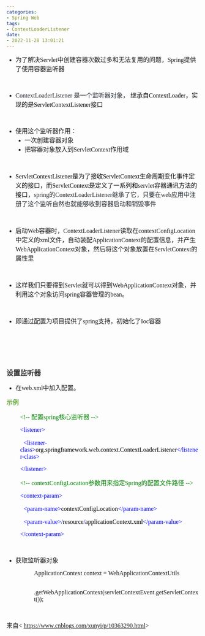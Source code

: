 ```yaml
---
categories:
- Spring Web
tags:
- ContextLoaderListener
date:
- 2022-11-28 13:01:21
---
```


<ul style="list-style-type:disc">
    <li><span style="font-size:12.0pt"><span style="font-family:&quot;Microsoft YaHei UI&quot;">为了解决</span></span><span
            style="font-size:12.0pt"><span style="font-family:&quot;Comic Sans MS&quot;">Servlet</span></span><span
            style="font-size:12.0pt"><span
                style="font-family:&quot;Microsoft YaHei UI&quot;">中创建容器次数过多和无法复用的问题，</span></span><span
            style="font-size:12.0pt"><span style="font-family:&quot;Comic Sans MS&quot;">Spring</span></span><span
            style="font-size:12.0pt"><span style="font-family:&quot;Microsoft YaHei UI&quot;">提供了使用容器监听器</span></span>
    </li>
</ul>
<p><span style="font-size:12.0pt"><span style="font-family:&quot;Microsoft YaHei UI&quot;"></span></span><br></p>
<ul style="list-style-type:disc">
    <li><span style="font-size:12.0pt"><span style="font-family:&quot;Comic Sans MS&quot;"><span
                    style="color:#24292e">ContextLoaderListener </span></span></span><span
            style="font-size:12.0pt"><span style="font-family:&quot;Microsoft YaHei UI&quot;"><span
                    style="color:#24292e">是一个监听器对象， </span></span></span><span style="font-size:12.0pt"><span
                style="font-family:&quot;Microsoft YaHei UI&quot;"><span
                    style="color:black">继承自</span></span></span><span style="font-size:12.0pt"><span
                style="font-family:&quot;Comic Sans MS&quot;"><span
                    style="color:black">ContextLoader</span></span></span><span style="font-size:12.0pt"><span
                style="font-family:&quot;Microsoft YaHei UI&quot;"><span
                    style="color:black">，实现的是</span></span></span><span style="font-size:12.0pt"><span
                style="font-family:&quot;Comic Sans MS&quot;"><span
                    style="color:black">ServletContextListener</span></span></span><span style="font-size:12.0pt"><span
                style="font-family:&quot;Microsoft YaHei UI&quot;"><span style="color:black">接口</span></span></span>
    </li>
</ul>
<p><span style="font-size:12.0pt"><span style="font-family:&quot;Microsoft YaHei UI&quot;"><span
                style="color:black"></span></span></span><br></p>
<ul style="list-style-type:disc">
    <li><span style="font-size:12.0pt"><span style="font-family:&quot;Microsoft YaHei UI&quot;">使用这个监听器作用：</span></span>
        <ul style="list-style-type:disc">
            <li><span style="font-size:12.0pt"><span
                        style="font-family:&quot;Microsoft YaHei UI&quot;">一次创建容器对象</span></span></li>
            <li><span style="font-size:12.0pt"><span
                        style="font-family:&quot;Microsoft YaHei UI&quot;">把容器对象放入到</span></span><span
                    style="font-size:12.0pt"><span
                        style="font-family:&quot;Comic Sans MS&quot;">ServletContext</span></span><span
                    style="font-size:12.0pt"><span style="font-family:&quot;Microsoft YaHei UI&quot;">作用域</span></span>
            </li>
        </ul>
    </li>
</ul>
<p><span style="font-size:12.0pt"><span style="font-family:&quot;Microsoft YaHei UI&quot;">​​​​​​​</span></span><br></p>
<ul style="list-style-type:disc">
    <li><span style="font-size:12.0pt"><span style="font-family:&quot;Comic Sans MS&quot;"><span
                    style="color:black">ServletContextListener</span></span></span><span style="font-size:12.0pt"><span
                style="font-family:&quot;Microsoft YaHei UI&quot;"><span
                    style="color:black">是为了接收</span></span></span><span style="font-size:12.0pt"><span
                style="font-family:&quot;Comic Sans MS&quot;"><span
                    style="color:black">ServletContext</span></span></span><span style="font-size:12.0pt"><span
                style="font-family:&quot;Microsoft YaHei UI&quot;"><span
                    style="color:black">生命周期变化事件定义的接口，而</span></span></span><span style="font-size:12.0pt"><span
                style="font-family:&quot;Comic Sans MS&quot;"><span
                    style="color:black">ServletContext</span></span></span><span style="font-size:12.0pt"><span
                style="font-family:&quot;Microsoft YaHei UI&quot;"><span
                    style="color:black">是定义了一系列和</span></span></span><span style="font-size:12.0pt"><span
                style="font-family:&quot;Comic Sans MS&quot;"><span
                    style="color:black">servlet</span></span></span><span style="font-size:12.0pt"><span
                style="font-family:&quot;Microsoft YaHei UI&quot;"><span
                    style="color:black">容器通讯方法的接口，</span></span></span><span style="font-size:12.0pt"><span
                style="font-family:&quot;Comic Sans MS&quot;"><span
                    style="color:#24292e">spring</span></span></span><span style="font-size:12.0pt"><span
                style="font-family:&quot;Microsoft YaHei UI&quot;"><span
                    style="color:#24292e">的</span></span></span><span style="font-size:12.0pt"><span
                style="font-family:&quot;Comic Sans MS&quot;"><span
                    style="color:#24292e">ContextLoaderListener</span></span></span><span style="font-size:12.0pt"><span
                style="font-family:&quot;Microsoft YaHei UI&quot;"><span
                    style="color:#24292e">继承了它，只要在</span></span></span><span style="font-size:12.0pt"><span
                style="font-family:&quot;Comic Sans MS&quot;"><span style="color:#24292e">web</span></span></span><span
            style="font-size:12.0pt"><span style="font-family:&quot;Microsoft YaHei UI&quot;"><span
                    style="color:#24292e">应用中注册了这个监听自然也就能够收到容器启动和销毁事件</span></span></span></li>
</ul>
<p><span style="font-size:12.0pt"><span style="font-family:&quot;Comic Sans MS&quot;"><span
                style="color:#24292e">&nbsp;</span></span></span></p>
<ul style="list-style-type:disc">
    <li><span style="font-size:12.0pt"><span style="font-family:&quot;Microsoft YaHei UI&quot;">启动</span></span><span
            style="font-size:12.0pt"><span style="font-family:&quot;Comic Sans MS&quot;">Web</span></span><span
            style="font-size:12.0pt"><span style="font-family:&quot;Microsoft YaHei UI&quot;">容器时，</span></span><span
            style="font-size:12.0pt"><span
                style="font-family:&quot;Comic Sans MS&quot;">ContextLoaderListener</span></span><span
            style="font-size:12.0pt"><span style="font-family:&quot;Microsoft YaHei UI&quot;">读取在</span></span><span
            style="font-size:12.0pt"><span
                style="font-family:&quot;Comic Sans MS&quot;">contextConfigLocation</span></span><span
            style="font-size:12.0pt"><span style="font-family:&quot;Microsoft YaHei UI&quot;">中定义的</span></span><span
            style="font-size:12.0pt"><span style="font-family:&quot;Comic Sans MS&quot;">xml</span></span><span
            style="font-size:12.0pt"><span style="font-family:&quot;Microsoft YaHei UI&quot;">文件，自动装配</span></span><span
            style="font-size:12.0pt"><span
                style="font-family:&quot;Comic Sans MS&quot;">ApplicationContext</span></span><span
            style="font-size:12.0pt"><span
                style="font-family:&quot;Microsoft YaHei UI&quot;">的配置信息，并产生</span></span><span
            style="font-size:12.0pt"><span
                style="font-family:&quot;Comic Sans MS&quot;">WebApplicationContext</span></span><span
            style="font-size:12.0pt"><span
                style="font-family:&quot;Microsoft YaHei UI&quot;">对象，然后将这个对象放置在</span></span><span
            style="font-size:12.0pt"><span
                style="font-family:&quot;Comic Sans MS&quot;">ServletContext</span></span><span
            style="font-size:12.0pt"><span style="font-family:&quot;Microsoft YaHei UI&quot;">的属性里</span></span></li>
</ul>
<p><span style="font-size:12.0pt"><span style="font-family:&quot;Comic Sans MS&quot;">&nbsp;</span></span></p>
<ul style="list-style-type:disc">
    <li><span style="font-size:12.0pt"><span
                style="font-family:&quot;Microsoft YaHei UI&quot;">这样我们只要得到</span></span><span
            style="font-size:12.0pt"><span style="font-family:&quot;Comic Sans MS&quot;">Servlet</span></span><span
            style="font-size:12.0pt"><span style="font-family:&quot;Microsoft YaHei UI&quot;">就可以得到</span></span><span
            style="font-size:12.0pt"><span
                style="font-family:&quot;Comic Sans MS&quot;">WebApplicationContext</span></span><span
            style="font-size:12.0pt"><span
                style="font-family:&quot;Microsoft YaHei UI&quot;">对象，并利用这个对象访问</span></span><span
            style="font-size:12.0pt"><span style="font-family:&quot;Comic Sans MS&quot;">spring</span></span><span
            style="font-size:12.0pt"><span style="font-family:&quot;Microsoft YaHei UI&quot;">容器管理的</span></span><span
            style="font-size:12.0pt"><span style="font-family:&quot;Comic Sans MS&quot;">bean</span></span><span
            style="font-size:12.0pt"><span style="font-family:&quot;Microsoft YaHei UI&quot;">。</span></span></li>
</ul>
<p><span style="font-size:12.0pt"><span style="font-family:&quot;Comic Sans MS&quot;">&nbsp;</span></span></p>
<ul style="list-style-type:disc">
    <li><span style="font-size:12.0pt"><span
                style="font-family:&quot;Microsoft YaHei UI&quot;">即通过配置为项目提供了</span></span><span
            style="font-size:12.0pt"><span style="font-family:&quot;Comic Sans MS&quot;">spring</span></span><span
            style="font-size:12.0pt"><span style="font-family:&quot;Microsoft YaHei UI&quot;">支持，初始化了</span></span><span
            style="font-size:12.0pt"><span style="font-family:&quot;Comic Sans MS&quot;">Ioc</span></span><span
            style="font-size:12.0pt"><span style="font-family:&quot;Microsoft YaHei UI&quot;">容器</span></span></li>
</ul>
<p><span style="font-size:12.0pt"><span style="font-family:&quot;Comic Sans MS&quot;">&nbsp;</span></span></p>
<p><span style="font-size:12.0pt"><span style="font-family:&quot;Comic Sans MS&quot;"><span
                style="color:#24292e">&nbsp;</span></span></span></p>
<p><span style="font-size:12.0pt"><span style="font-family:&quot;Comic Sans MS&quot;">&nbsp;</span></span></p>
<p><span style="font-size:13.5pt"><span style="font-family:&quot;Microsoft YaHei UI&quot;"><span
                style="color:#333333"><strong>设置监听器</strong></span></span></span></p>
<ul style="list-style-type:disc">
    <li><span style="font-size:12.0pt"><span style="font-family:&quot;Microsoft YaHei UI&quot;">在</span></span><span
            style="font-size:12.0pt"><span style="font-family:&quot;Comic Sans MS&quot;">web.xml</span></span><span
            style="font-size:12.0pt"><span style="font-family:&quot;Microsoft YaHei UI&quot;">中加入配置。</span></span></li>
</ul>
<p><span style="font-size:12.0pt"><span style="font-family:&quot;Microsoft YaHei UI&quot;"><span
                style="color:#70ad47"><strong>示例</strong></span></span></span></p>
<p style="margin-left:36px"><span style="font-size:12.0pt"><span style="color:green"><span
                style="font-family:&quot;Comic Sans MS&quot;">&lt;!--</span><span
                style="font-family:&quot;Microsoft YaHei UI&quot;">&nbsp;配置</span><span
                style="font-family:&quot;Comic Sans MS&quot;">spring</span><span
                style="font-family:&quot;Microsoft YaHei UI&quot;">核心监听器&nbsp;</span><span
                style="font-family:&quot;Comic Sans MS&quot;">--&gt;</span></span></span></p>
<p style="margin-left:36px"><span style="font-size:12.0pt"><span style="font-family:&quot;Comic Sans MS&quot;"><span
                style="color:blue">&lt;listener&gt;</span></span></span></p>
<p style="margin-left:36px"><span style="font-size:12.0pt">&nbsp;&nbsp;<span
            style="font-family:&quot;Comic Sans MS&quot;"><span
                style="color:blue">&lt;listener-class&gt;</span></span><span
            style="font-family:&quot;Comic Sans MS&quot;"><span
                style="color:black">org.springframework.web.context.ContextLoaderListener</span></span><span
            style="font-family:&quot;Comic Sans MS&quot;"><span
                style="color:blue">&lt;/listener-class&gt;</span></span></span></p>
<p style="margin-left:36px"><span style="font-size:12.0pt"><span style="font-family:&quot;Comic Sans MS&quot;"><span
                style="color:blue">&lt;/listener&gt;</span></span></span></p>
<p style="margin-left:36px"><span style="font-size:12.0pt"><span style="color:green"><span
                style="font-family:&quot;Comic Sans MS&quot;">&lt;!--</span>&nbsp;<span
                style="font-family:&quot;Comic Sans MS&quot;">contextConfigLocation</span><span
                style="font-family:&quot;Microsoft YaHei UI&quot;">参数用来指定</span><span
                style="font-family:&quot;Comic Sans MS&quot;">Spring</span><span
                style="font-family:&quot;Microsoft YaHei UI&quot;">的配置文件路径&nbsp;</span><span
                style="font-family:&quot;Comic Sans MS&quot;">--&gt;</span></span></span></p>
<p style="margin-left:36px"><span style="font-size:12.0pt"><span style="font-family:&quot;Comic Sans MS&quot;"><span
                style="color:blue">&lt;context-param&gt;</span></span></span></p>
<p style="margin-left:36px"><span style="font-size:12.0pt">&nbsp;&nbsp;<span
            style="font-family:&quot;Comic Sans MS&quot;"><span style="color:blue">&lt;param-name&gt;</span></span><span
            style="font-family:&quot;Comic Sans MS&quot;"><span
                style="color:black">contextConfigLocation</span></span><span
            style="font-family:&quot;Comic Sans MS&quot;"><span
                style="color:blue">&lt;/param-name&gt;</span></span></span></p>
<p style="margin-left:36px"><span style="font-size:12.0pt">&nbsp;&nbsp;<span
            style="font-family:&quot;Comic Sans MS&quot;"><span
                style="color:blue">&lt;param-value&gt;/</span></span><span
            style="font-family:&quot;Comic Sans MS&quot;"><span style="color:black">resource</span></span><span
            style="font-family:&quot;Comic Sans MS&quot;"><span style="color:blue">/</span></span><span
            style="font-family:&quot;Comic Sans MS&quot;"><span
                style="color:black">applicationContext.xml</span></span><span
            style="font-family:&quot;Comic Sans MS&quot;"><span
                style="color:blue">&lt;/param-value&gt;</span></span></span></p>
<p style="margin-left:36px"><span style="font-size:12.0pt"><span style="font-family:&quot;Comic Sans MS&quot;"><span
                style="color:blue">&lt;/context-param&gt;</span></span></span></p>
<p><span style="font-size:12.0pt"><span style="font-family:&quot;Comic Sans MS&quot;"><span
                style="color:blue">&nbsp;</span></span></span></p>
<ul style="list-style-type:disc">
    <li><span style="font-size:12.0pt"><span style="font-family:&quot;Microsoft YaHei UI&quot;">获取监听器对象</span></span>
    </li>
</ul>
<p style="margin-left:72px"><span style="font-size:12.0pt"><span
            style="font-family:&quot;Comic Sans MS&quot;">ApplicationContext context =
            WebApplicationContextUtils</span></span></p>
<p style="margin-left:72px"><span style="font-size:12.0pt"><span
            style="font-family:&quot;Comic Sans MS&quot;">&nbsp;&nbsp;&nbsp;&nbsp;&nbsp;&nbsp;&nbsp;&nbsp;&nbsp;&nbsp;&nbsp;&nbsp;&nbsp;&nbsp;&nbsp;&nbsp;&nbsp;&nbsp;&nbsp;
            .getWebApplicationContext(servletContextEvent.getServletContext());</span></span></p>
<p><span style="font-size:12.0pt"><span style="font-family:&quot;Comic Sans MS&quot;">&nbsp;</span></span></p>
<p><span style="font-size:12.0pt"><span style="font-family:&quot;Microsoft YaHei UI&quot;">来自</span><span
            style="font-family:&quot;Comic Sans MS&quot;">&lt; </span><a
            data-cke-saved-href="https://www.cnblogs.com/xunyi/p/10363290.html"
            href="https://www.cnblogs.com/xunyi/p/10363290.html"><span
                style="font-family:&quot;Comic Sans MS&quot;">https://www.cnblogs.com/xunyi/p/10363290.html</span></a><span
            style="font-family:&quot;Comic Sans MS&quot;">&gt;</span></span></p>